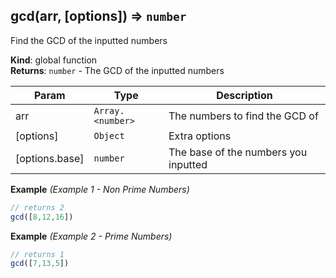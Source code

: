 <a name="gcd"></a>

## gcd(arr, [options]) ⇒ <code>number</code>

Find the GCD of the inputted numbers

**Kind**: global function  
**Returns**: <code>number</code> - The GCD of the inputted numbers

| Param          | Type                              | Description                          |
| -------------- | --------------------------------- | ------------------------------------ |
| arr            | <code>Array.&lt;number&gt;</code> | The numbers to find the GCD of       |
| [options]      | <code>Object</code>               | Extra options                        |
| [options.base] | <code>number</code>               | The base of the numbers you inputted |

**Example** _(Example 1 - Non Prime Numbers)_

```js
// returns 2
gcd([8,12,16])
```

**Example** _(Example 2 - Prime Numbers)_

```js
// returns 1
gcd([7,13,5])
```

